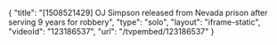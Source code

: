 {
    "title": "[1508521429] OJ Simpson released from Nevada prison after serving 9 years for robbery",
    "type": "solo",
    "layout": "iframe-static",
    "videoId": "123186537",
    "url": "\/tvpembed\/123186537"
}